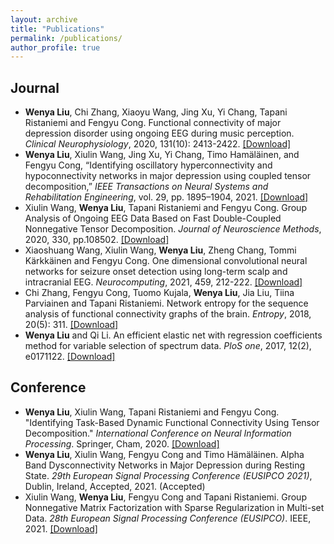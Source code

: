 ```yaml
---
layout: archive
title: "Publications"
permalink: /publications/
author_profile: true
---
```


Journal
------
- **Wenya Liu**, Chi Zhang, Xiaoyu Wang, Jing Xu, Yi Chang, Tapani Ristaniemi and Fengyu Cong. Functional connectivity of 
 major depression disorder using ongoing EEG during music perception. *Clinical Neurophysiology*, 2020, 131(10): 2413-2422.
  [[Download]](https://www.sciencedirect.com/science/article/pii/S1388245720304168)
- **Wenya Liu**, Xiulin Wang, Jing Xu, Yi Chang, Timo Hamäläinen, and Fengyu Cong, “Identifying oscillatory hyperconnectivity and hypoconnectivity 
  networks in major depression using coupled tensor decomposition,” *IEEE Transactions on Neural Systems and Rehabilitation Engineering*, vol. 29, pp. 1895–1904, 2021.
  [[Download]](https://ieeexplore.ieee.org/document/9531642)
- Xiulin Wang, **Wenya Liu**, Tapani Ristaniemi and Fengyu Cong. Group Analysis of Ongoing EEG Data Based on Fast Double-Coupled
  Nonnegative Tensor Decomposition. *Journal of Neuroscience Methods*, 2020, 330, pp.108502.
  [[Download]](https://www.sciencedirect.com/science/article/pii/S0165027019303590)
- Xiaoshuang Wang, Xiulin Wang, **Wenya Liu**, Zheng Chang, Tommi Kärkkäinen and Fengyu Cong. One dimensional convolutional neural 
  networks for seizure onset detection using long-term scalp and intracranial EEG. *Neurocomputing*, 2021, 459, 212-222.
  [[Download]](https://www.sciencedirect.com/science/article/pii/S0925231221009723)
- Chi Zhang, Fengyu Cong, Tuomo Kujala, **Wenya Liu**, Jia Liu, Tiina Parviainen and Tapani Ristaniemi. Network entropy for the sequence 
  analysis of functional connectivity graphs of the brain. *Entropy*, 2018, 20(5): 311.
  [[Download]](https://www.mdpi.com/1099-4300/20/5/311)
- **Wenya Liu** and Qi Li. An efficient elastic net with regression coefficients method for variable selection of spectrum data. *PloS one*, 2017, 12(2), e0171122.
  [[Download]](https://journals.plos.org/plosone/article?id=10.1371/journal.pone.0171122)
  
Conference
------
 - **Wenya Liu**, Xiulin Wang, Tapani Ristaniemi and Fengyu Cong. "Identifying Task-Based Dynamic Functional Connectivity Using Tensor Decomposition." 
   *International Conference on Neural Information Processing*. Springer, Cham, 2020.
   [[Download]](https://link.springer.com/chapter/10.1007/978-3-030-63823-8_42)
- **Wenya Liu**, Xiulin Wang, Fengyu Cong and Timo Hämäläinen. Alpha Band Dysconnectivity Networks in Major Depression during Resting State. 
  *29th European Signal Processing Conference (EUSIPCO 2021)*, Dublin, Ireland, Accepted, 2021. (Accepted)
- Xiulin Wang, **Wenya Liu**, Fengyu Cong and Tapani Ristaniemi. Group Nonnegative Matrix Factorization with Sparse Regularization in Multi-set Data.
  *28th European Signal Processing Conference (EUSIPCO)*. IEEE, 2021.
  [[Download]](https://ieeexplore.ieee.org/abstract/document/9287756)

